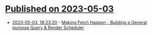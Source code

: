 # [Published on 2023-05-03](index.md)

* [2023-05-03, 18:23:20](https://lobste.rs/s/cnq1r1/making_fetch_happen_building_general) - [Making Fetch Happen - Building a General purpose Query & Render Scheduler](https://www.datadoghq.com/blog/engineering/making-fetch-happen-building-a-general-purpose-query-and-render-scheduler/)
